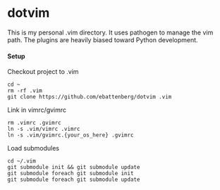 dotvim
======

This is my personal .vim directory.  It uses pathogen to manage the vim path.  The plugins are heavily biased toward Python development.

#### Setup

Checkout project to .vim
```
cd ~
rm -rf .vim
git clone https://github.com/ebattenberg/dotvim .vim
```
Link in vimrc/gvimrc
```
rm .vimrc .gvimrc
ln -s .vim/vimrc .vimrc
ln -s .vim/gvimrc.{your_os_here} .gvimrc
```

Load submodules 
```
cd ~/.vim
git submodule init && git submodule update
git submodule foreach git submodule init
git submodule foreach git submodule update
```
